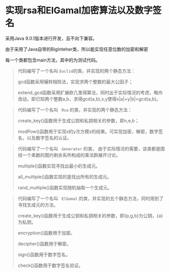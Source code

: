 # 实现rsa和ElGamal加密算法以及数字签名

采用Java 9.0.1版本进行开发，且不向下兼容。

由于采用了Java自带的BigInteher类，所以能实现任意位数的加密和解密

每一个类都包含main方法，其中的为测试代码。



> 代码编写了一个名叫 `Euclid`的类，并实现的两个静态方法：
>
> gcd函数采用辗转相除法，实现求两个整数的最大公因子；
>
> extend_gcd函数采用扩展欧几里得算法，同时出于实际情况的考虑，略作改动，即已知两个整数a,b，求得gcd(a,b),x,y使得x|a|+y|b|=gcd(a,b)。

> 代码编写了一个名叫 ` Rsa` 的类，并实现的两个静态方法：
>
> create_key()函数用于生成公钥和私钥相关的参数，即n,e,b；
>
> modPow()函数用于实现x的y次方模z的结果。可实现加密，解密，数字签名，以及数字签名的认证。

> 代码编写了一个名叫 ` Generator` 的类， 由于实际情况的需要，该类都是围绕一个素数的既约剩余系所构成的乘法群展开讨论。
>
> multiple()函数实现寻找出最小的生成元。
>
> all_multiple()函数实现的是找出所有的生成元。
>
> rand_multiple()函数实现随机抽取一个生成元。

> 代码编写了一个名叫 ` ElGamal` 的类，并实现的五个静态方法，同时用到了寻找生成元的方法。
>
> create_key()函数用于生成公钥和私钥相关的参数，即{p,g,b}为公钥，{a}为私钥。
>
> encryption()函数用于加密。
>
> decipher()函数用于解密。
>
> sign()函数用于数字签名。
>
> check()函数用于数字签名验证。